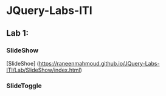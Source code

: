 # JQuery-Labs-ITI
## Lab 1:
### SlideShow
[SlideShoe] (https://raneenmahmoud.github.io/JQuery-Labs-ITI/Lab/SlideShow/index.html)
### SlideToggle

